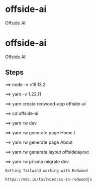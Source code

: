 # offside-ai
Offside AI

# offside-ai
Offside AI

## Steps

==> node -v
v16.13.2


==> yarn -v
1.22.11


==> yarn create redwood-app offside-ai

==> cd offside-ai

==> yarn rw dev

==> yarn rw generate page Home /

==> yarn rw generate page About

==> yarn rw generate layout offsidelayout

==> yarn rw prisma migrate dev


```
Getting Tailwind working with Redwood

https://mdv.io/tailwindcss-in-redwoodjs
```